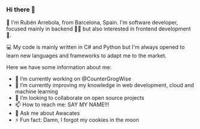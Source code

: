### Hi there 👋

:microphone: I'm Rubén Arrebola, from Barcelona, Spain. I'm software developer, focused mainly in backend :underage::volcano: but also interested in frontend development :rose:.

:computer: My code is mainly written in C# and Python but I'm always opened to learn new languages and frameworks to adapt me to the market. 

Here we have some information about me:
- 🔭 I’m currently working on @CounterGrogWise
- 🌱 I’m currently improving my knowledge in web development, cloud and machine learning
- 👯 I’m looking to collaborate on open source projects
- 📫 How to reach me: SAY MY NAME!!!
- 💬 Ask me about Awacates
- ⚡ Fun fact: Damn, I forgot my cookies in the moon

<!--
**ruben69695/ruben69695** is a ✨ _special_ ✨ repository because its `README.md` (this file) appears on your GitHub profile.

Here are some ideas to get you started:

- 🔭 I’m currently working on ...
- 🌱 I’m currently learning ...
- 👯 I’m looking to collaborate on ...
- 🤔 I’m looking for help with ...
- 💬 Ask me about ...
- 📫 How to reach me: ...
- 😄 Pronouns: ...
- ⚡ Fun fact: ...
-->
